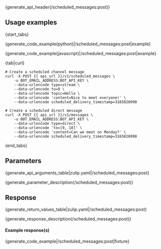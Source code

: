 {generate_api_header(/scheduled_messages:post)}

## Usage examples

{start_tabs}

{generate_code_example(python)|/scheduled_messages:post|example}

{generate_code_example(javascript)|/scheduled_messages:post|example}

{tab|curl}

``` curl
# Create a scheduled channel message
curl -X POST {{ api_url }}/v1/scheduled_messages \
    -u BOT_EMAIL_ADDRESS:BOT_API_KEY \
    --data-urlencode type=stream \
    --data-urlencode to=9 \
    --data-urlencode topic=Hello \
    --data-urlencode 'content=Nice to meet everyone!' \
    --data-urlencode scheduled_delivery_timestamp=3165826990

# Create a scheduled direct message
curl -X POST {{ api_url }}/v1/messages \
    -u BOT_EMAIL_ADDRESS:BOT_API_KEY \
    --data-urlencode type=direct \
    --data-urlencode 'to=[9, 10]' \
    --data-urlencode 'content=Can we meet on Monday?' \
    --data-urlencode scheduled_delivery_timestamp=3165826990

```

{end_tabs}

## Parameters

{generate_api_arguments_table|zulip.yaml|/scheduled_messages:post}

{generate_parameter_description(/scheduled_messages:post)}

## Response

{generate_return_values_table|zulip.yaml|/scheduled_messages:post}

{generate_response_description(/scheduled_messages:post)}

#### Example response(s)

{generate_code_example|/scheduled_messages:post|fixture}
